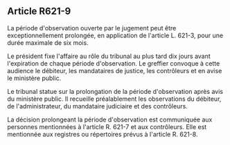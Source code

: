 Article R621-9
----
La période d'observation ouverte par le jugement peut être exceptionnellement
prolongée, en application de l'article L. 621-3, pour une durée maximale de six
mois.

Le président fixe l'affaire au rôle du tribunal au plus tard dix jours avant
l'expiration de chaque période d'observation. Le greffier convoque à cette
audience le débiteur, les mandataires de justice, les contrôleurs et en avise le
ministère public.

Le tribunal statue sur la prolongation de la période d'observation après avis du
ministère public. Il recueille préalablement les observations du débiteur, de
l'administrateur, du mandataire judiciaire et des contrôleurs.

La décision prolongeant la période d'observation est communiquée aux personnes
mentionnées à l'article R. 621-7 et aux contrôleurs. Elle est mentionnée aux
registres ou répertoires prévus à l'article R. 621-8.
